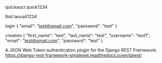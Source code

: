 quickauct
quick1234

lbid
laouali1234

login
{
"email": "test@gmail.com",
"password": "test"
}

creation
{
"first_name": "test",
"last_name": "test",
"username": "test1",
"email": "test@gmail.com",
"password": "test"
}

A JSON Web Token authentication plugin for the Django REST Framework.
https://django-rest-framework-simplejwt.readthedocs.io/en/latest/

